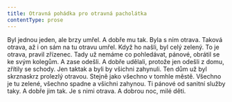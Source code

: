 ```yaml
---
title: Otravná pohádka pro otravná pacholátka
contentType: prose
---
```


  

Byl jednou jeden, ale brzy umřel. A dobře mu tak. Byla s ním otrava. Taková otrava, až i on sám na tu otravu umřel. Když ho našli, byl celý zelený. To je otrava, pravil zřízenec. Tady už nemáme co pohledávat, pánové, obrátil se ke svým kolegům. A zase odešli. A dobře udělali, protože jen odešli z domu, zřítily se schody. Jen taktak a byli by všichni zahynuli. Ten dům už byl skrznaskrz prolezlý otravou. Stejně jako všechno v tomhle městě. Všechno je tu zelené, všechno spadne a všichni zahynou. Ti pánové od sanitní služby taky. A dobře jim tak. Je s nimi otrava. A dobrou noc, milé děti.
